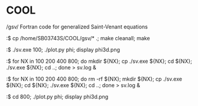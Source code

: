 COOL
====

/gsv/ Fortran code for generalized Saint-Venant equations

  :$ cp /home/SB03743S/COOL/gsv/* .; make cleanall; make

  :$  ./sv.exe 100; ./plot.py phi; display phi3d.png

  :$ for NX in 100 200 400 800; do mkdir ${NX}; cp ./sv.exe ${NX}; cd ${NX}; ./sv.exe ${NX}; cd ..; done > sv.log &

  :$ for NX in 100 200 400 800; do rm -rf ${NX}; mkdir ${NX}; cp ./sv.exe ${NX}; cd ${NX}; ./sv.exe ${NX}; cd ..; done > sv.log &

  :$ cd 800; ./plot.py phi; display phi3d.png

